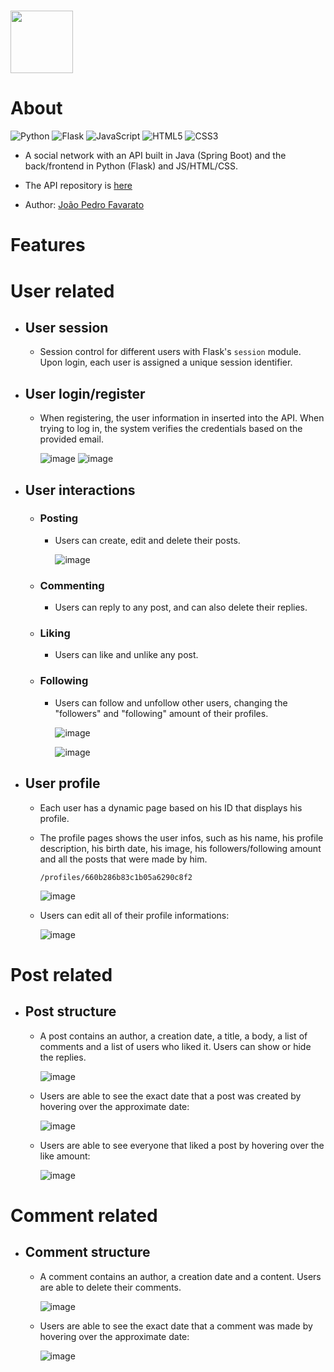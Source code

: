 # <img src="https://i.ibb.co/v4jzr3D/1710963331318.png" width="100"/>

# About
![Python](https://img.shields.io/badge/python-3670A0?style=for-the-badge&logo=python&logoColor=ffdd54) ![Flask](https://img.shields.io/badge/flask-%23000.svg?style=for-the-badge&logo=flask&logoColor=white) ![JavaScript](https://img.shields.io/badge/javascript-%23323330.svg?style=for-the-badge&logo=javascript&logoColor=%23F7DF1E) ![HTML5](https://img.shields.io/badge/html5-%23E34F26.svg?style=for-the-badge&logo=html5&logoColor=white) ![CSS3](https://img.shields.io/badge/css3-%231572B6.svg?style=for-the-badge&logo=css3&logoColor=white)
 
- A social network with an API built in Java (Spring Boot) and the back/frontend in Python (Flask) and JS/HTML/CSS.

- The API repository is <a href="https://github.com/docafavarato/linkupapi">here</a>

- Author: <a href="https://www.linkedin.com/in/favarato/">João Pedro Favarato</a>

# Features
# User related
- ## User session
  - Session control for different users with Flask's `session` module. Upon login, each user is assigned a unique session identifier.

- ## User login/register
  - When registering, the user information in inserted into the API. When trying to log in, the system verifies the credentials based on the provided email.

    ![image](https://github.com/docafavarato/linkUp/assets/98183878/1fb3f1e0-6701-4673-9961-1b0685339598)
    ![image](https://github.com/docafavarato/linkUp/assets/98183878/9255794a-4367-4ae0-a951-88a9dabbe24b)


- ## User interactions
    - ### Posting
        - Users can create, edit and delete their posts.

          ![image](https://github.com/docafavarato/linkUp/assets/98183878/7ce12039-d1a1-4229-bc81-e6ce673e11d4)

    - ### Commenting
        - Users can reply to any post, and can also delete their replies.
    - ### Liking
        - Users can like and unlike any post.
    - ### Following
        - Users can follow and unfollow other users, changing the "followers" and "following" amount of their profiles.

          ![image](https://github.com/docafavarato/linkUp/assets/98183878/8b3973ec-b20f-4bf0-93ae-f1955009a23a)

          ![image](https://github.com/docafavarato/linkUp/assets/98183878/7f9b0626-c878-4786-87b9-04298fbb971b)

- ## User profile
    - Each user has a dynamic page based on his ID that displays his profile.
    - The profile pages shows the user infos, such as his name, his profile description, his birth date, his image, his followers/following amount and all the posts that were made by him.

      `/profiles/660b286b83c1b05a6290c8f2`
      
      ![image](https://github.com/docafavarato/linkUp/assets/98183878/b65b18b9-246f-433e-94a5-35a253f67c24)

    - Users can edit all of their profile informations:

      ![image](https://github.com/docafavarato/linkUp/assets/98183878/c7b909b3-ca61-4e49-8284-78f76024f549)

# Post related
- ## Post structure
    - A post contains an author, a creation date, a title, a body, a list of comments and a list of users who liked it. Users can show or hide the replies.
      
      ![image](https://github.com/docafavarato/linkUp/assets/98183878/9d54b1f4-b219-4b28-a5c9-86ea102745e2)

    - Users are able to see the exact date that a post was created by hovering over the approximate date:
      
      ![image](https://github.com/docafavarato/linkUp/assets/98183878/e678e122-3a03-44b2-a77f-8ba7b7056ff2)

    - Users are able to see everyone that liked a post by hovering over the like amount:

      ![image](https://github.com/docafavarato/linkUp/assets/98183878/f9255f16-7947-4d3b-a46c-d3e645f0ccb3)

# Comment related
- ## Comment structure
  - A comment contains an author, a creation date and a content. Users are able to delete their comments.

    ![image](https://github.com/docafavarato/linkUp/assets/98183878/ff658467-735e-49bb-9cb0-a775007e41f8)

  - Users are able to see the exact date that a comment was made by hovering over the approximate date:

    ![image](https://github.com/docafavarato/linkUp/assets/98183878/9099038a-91fa-478b-8e67-06a63b14146d)


      

